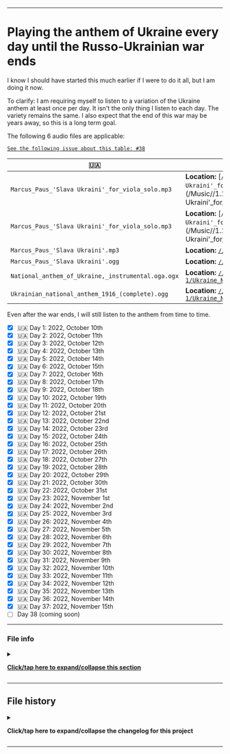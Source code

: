 
***

# Playing the anthem of Ukraine every day until the Russo-Ukrainian war ends

I know I should have started this much earlier if I were to do it all, but I am doing it now.

To clarify: I am requiring myself to listen to a variation of the Ukraine anthem at least once per day. It isn't the only thing I listen to each day. The variety remains the same. I also expect that the end of this war may be years away, so this is a long term goal.

The following 6 audio files are applicable:

[`See the following issue about this table: #38`](https://github.com/seanpm2001/SeansAudioDB/issues/38/)

| **🇺🇦️** | **📂️** |
|---|---|
| `Marcus_Paus_'Slava Ukraini'_for_viola_solo.mp3` | **Location:** [`///1.1 Music (GitHub)/Part 1/Slava_Ukraini!/AudioOnly/Viola_Solo/OGG/Marcus_Paus_'Slava Ukraini'_for_viola_solo.ogg`](/Music//1.1%20Music%20(GitHub)/Part%201/Slava_Ukraini%33/AudioOnly/Viola_Solo/OGG/Marcus_Paus_'Slava Ukraini'_for_viola_solo.ogg) |
| `Marcus_Paus_'Slava Ukraini'_for_viola_solo.mp3` | **Location:** [`///1.1 Music (GitHub)/Part 1/Slava_Ukraini!/AudioOnly/Viola_Solo/MP3/Marcus_Paus_'Slava Ukraini'_for_viola_solo.mp3`](/Music//1.1%20Music%20(GitHub)/Part%201/Slava_Ukraini%33/AudioOnly/Viola_Solo/MP3/Marcus_Paus_'Slava Ukraini'_for_viola_solo3.mp3) |
| `Marcus_Paus_'Slava Ukraini'.mp3` | **Location:** [`///1.1 Music (GitHub)/Part 1/Slava_Ukraini!/AudioOnly/MP3/Slava_Ukraini!.mp3`](/Music/1.1%20Music%20(GitHub)/Part%201/Slava_Ukraini!/AudioOnly/MP3/Slava_Ukraini!.mp3) |
| `Marcus_Paus_'Slava Ukraini'.ogg` | **Location:** [`///1.1 Music (GitHub)/Part 1/Slava_Ukraini!/AudioOnly/OGG/Slava_Ukraini!.ogg`](/Music/1.1%20Music%20(GitHub)/Part%201/Slava_Ukraini!/AudioOnly/OGG/Slava_Ukraini!.ogg) |
| `National_anthem_of_Ukraine,_instrumental.oga.ogx` | **Location:** [`///1.1 Music (GitHub)/Part 1/Ukraine_National_Anthem/US_Navy_Band/OGX/National_anthem_of_Ukraine,_instrumental.oga.ogx`](/Music//1.1%20Music%20(GitHub)/Part%201/Ukraine_National_Anthem/US_Navy_Band/OGX/National_anthem_of_Ukraine,_instrumental.oga.ogx) |
| `Ukrainian_national_anthem_1916_(complete).ogg` | **Location:** [`///1.1 Music (GitHub)/Part 1/Ukraine_National_Anthem/Original/1916/OGG/Ukrainian_national_anthem_1916_(complete).ogg`](/Music//1.1%20Music%20(GitHub)/Part%201/Ukraine_National_Anthem/Original/1916/OGG/Ukrainian_national_anthem_1916_(complete).ogg) |

<!-- TODO: Make these into functional links, the right side will be the link, the left side will be plain text !-->
<!-- IN PROGRESS: I can't ensure these links work with the GitHub source code editor, so I will have to publish to find out - 2022, November 2nd !-->

Even after the war ends, I will still listen to the anthem from time to time.

- [x] 🇺🇦️ Day 1: 2022, October 10th
- [x] 🇺🇦️ Day 2: 2022, October 11th
- [x] 🇺🇦️ Day 3: 2022, October 12th
- [x] 🇺🇦️ Day 4: 2022, October 13th
- [x] 🇺🇦️ Day 5: 2022, October 14th
- [x] 🇺🇦️ Day 6: 2022, October 15th
- [x] 🇺🇦️ Day 7: 2022, October 16th
- [x] 🇺🇦️ Day 8: 2022, October 17th
- [x] 🇺🇦️ Day 9: 2022, October 18th
- [x] 🇺🇦️ Day 10: 2022, October 19th
- [x] 🇺🇦️ Day 11: 2022, October 20th
- [x] 🇺🇦️ Day 12: 2022, October 21st
- [x] 🇺🇦️ Day 13: 2022, October 22nd
- [x] 🇺🇦️ Day 14: 2022, October 23rd
- [x] 🇺🇦️ Day 15: 2022, October 24th
- [x] 🇺🇦️ Day 16: 2022, October 25th
- [x] 🇺🇦️ Day 17: 2022, October 26th
- [x] 🇺🇦️ Day 18: 2022, October 27th
- [x] 🇺🇦️ Day 19: 2022, October 28th
- [x] 🇺🇦️ Day 20: 2022, October 29th
- [x] 🇺🇦️ Day 21: 2022, October 30th
- [x] 🇺🇦️ Day 22: 2022, October 31st
- [x] 🇺🇦️ Day 23: 2022, November 1st
- [x] 🇺🇦️ Day 24: 2022, November 2nd
- [x] 🇺🇦️ Day 25: 2022, November 3rd
- [x] 🇺🇦️ Day 26: 2022, November 4th
- [x] 🇺🇦️ Day 27: 2022, November 5th
- [x] 🇺🇦️ Day 28: 2022, November 6th
- [x] 🇺🇦️ Day 29: 2022, November 7th
- [x] 🇺🇦️ Day 30: 2022, November 8th
- [x] 🇺🇦️ Day 31: 2022, November 9th
- [x] 🇺🇦️ Day 32: 2022, November 10th
- [x] 🇺🇦️ Day 33: 2022, November 11th
- [x] 🇺🇦️ Day 34: 2022, November 12th
- [x] 🇺🇦️ Day 35: 2022, November 13th
- [x] 🇺🇦️ Day 36: 2022, November 14th
- [x] 🇺🇦️ Day 37: 2022, November 15th
- [ ] Day 38 (coming soon)

***

### File info

<details><summary><p lang="en"><b><u>Click/tap here to expand/collapse this section</u></b></p></summary>

**File type:** `Markdown (*.md *.mkd *.mdown *.markdown)`

**File version:** `31 (2022, Tuesday, November 15th at 3:30 pm PST)`

**Line count (including blank lines and compiler line):** `512`

**Current article language:** `English (EN_USA)` / `Markdown (CommonMark)` / `HTML5 (HyperText Markup Language 5.3)`

**Encoding:** `UTF-8 (Emoji 12.0 or higher recommended)`

**All times are UTC-7 (PDT/Pacific Time)** `(Please also account for DST (Daylight Savings Time) for older/newer entries up until it is abolished/no longer followed)`

_Note that on 2022, Sunday, March 13th at 2:00 am PST, the time jumped ahead 1 hour to 3:00 am._

**You may need special rendering support for the `<details>` HTML tag being used in this document**

</details>

***

## File history

<details><summary><p lang="en"><b>Click/tap here to expand/collapse the changelog for this project</b></p></summary>

<details><summary><p lang="en"><b>Version 1 (2022, Wednesday, October 12th at 11:10 pm PST)</b></p></summary>

**This version was made by:** [`@seanpm2001`](https://github.com/seanpm2001/)

> Changes:

- [x] Started the file
- [x] Added the title section
- [x] Added the main list
- [x] Added the file info section
- [x] Added the changelog
- [ ] No other changes in version 1

</details>

<details><summary><p lang="en"><b>Version 2 (2022, Thursday, October 13th at 10:28 pm PST)</b></p></summary>

**This version was made by:** [`@seanpm2001`](https://github.com/seanpm2001/)

> Changes:

- [x] Updated the main list
- [x] Updated the file info section
- [x] Updated the changelog
- [ ] No other changes in version 2

</details>

<details><summary><p lang="en"><b>Version 3 (2022, Friday, October 14th at 9:21 pm PST)</b></p></summary>

**This version was made by:** [`@seanpm2001`](https://github.com/seanpm2001/)

> Changes:

- [x] Updated the main list (also added a Ukrainian flag emoji to every day I completed the objective)
- [x] Updated the file info section
- [x] Updated the changelog
- [ ] No other changes in version 3

</details>

<details><summary><p lang="en"><b>Version 4 (2022, Saturday, October 15th at 8:03 pm PST)</b></p></summary>

**This version was made by:** [`@seanpm2001`](https://github.com/seanpm2001/)

> Changes:

- [x] Updated the main list to include an entry for 2022 October 15th
- [x] Updated the file info section
- [x] Updated the changelog
- [ ] No other changes in version 4

</details>

<details><summary><p lang="en"><b>Version 5 (2022, Sunday, October 16th at 9:31 pm PST)</b></p></summary>

**This version was made by:** [`@seanpm2001`](https://github.com/seanpm2001/)

> Changes:

- [x] Added some clarifications to the header
- [x] Updated the main list to include an entry for 2022 October 16th
- [x] Updated the file info section
- [x] Updated the changelog
- [ ] No other changes in version 5

</details>

<details><summary><p lang="en"><b>Version 6 (2022, Monday, October 17th at 10:34 pm PST)</b></p></summary>

**This version was made by:** [`@seanpm2001`](https://github.com/seanpm2001/)

> Changes:

- [x] Updated the main list to include an entry for 2022 October 17th
- [x] Updated the file info section
- [x] Updated the changelog
- [ ] No other changes in version 6

</details>

<details><summary><p lang="en"><b>Version 7 (2022, Thursday, October 20th at 8:41 pm PST)</b></p></summary>

**This version was made by:** [`@seanpm2001`](https://github.com/seanpm2001/)

> Changes:

- [x] Updated the main list to include an entry for 2022 October 18th, 2022, October 19th, and 2022 October 20th (there was a little delay, as I have been struggling with my workload lately)
- [x] Updated the file info section
- [x] Updated the changelog
- [ ] No other changes in version 7

</details>

<details><summary><p lang="en"><b>Version 8 (2022, Saturday, October 22nd at 12:37 pm PST)</b></p></summary>

**This version was made by:** [`@seanpm2001`](https://github.com/seanpm2001/)

> Changes:

- [x] Updated the main list to include an entry for 2022, October 21st and 2022, October 22nd
- [x] Updated the file info section
- [x] Updated the changelog
- [ ] No other changes in version 8

</details>

<details><summary><p lang="en"><b>Version 9 (2022, Sunday, October 23rd at 5:04 pm PST)</b></p></summary>

**This version was made by:** [`@seanpm2001`](https://github.com/seanpm2001/)

> Changes:

- [x] Updated the main list to include an entry for 2022, October 23rd
- [x] Updated the file info section
- [x] Updated the changelog
- [ ] No other changes in version 9

</details>

<details><summary><p lang="en"><b>Version 10 (2022, Monday, October 24th at 6:54 pm PST)</b></p></summary>

**This version was made by:** [`@seanpm2001`](https://github.com/seanpm2001/)

> Changes:

- [x] Added a listing of the 6 applicable files
- [x] Updated the main list to include an entry for 2022, October 24th
- [x] Updated the file info section
- [x] Updated the changelog
- [ ] No other changes in version 10

</details>

<details><summary><p lang="en"><b>Version 11 (2022, Tuesday, October 25th at 8:25 pm PST)</b></p></summary>

**This version was made by:** [`@seanpm2001`](https://github.com/seanpm2001/)

> Changes:

- [x] Updated the main list to include an entry for 2022, October 25th (day 16)
- [x] Updated the file info section
- [x] Updated the changelog
- [ ] No other changes in version 11

</details>

<details><summary><p lang="en"><b>Version 12 (2022, Wednesday, October 26th at 7:32 pm PST)</b></p></summary>

**This version was made by:** [`@seanpm2001`](https://github.com/seanpm2001/)

> Changes:

- [x] Updated the main list to include an entry for 2022, October 26th (day 17)
- [x] Updated the file info section
- [x] Updated the changelog
- [ ] No other changes in version 12

</details>

<details><summary><p lang="en"><b>Version 13 (2022, Thursday, October 27th at 6:17 pm PST)</b></p></summary>

**This version was made by:** [`@seanpm2001`](https://github.com/seanpm2001/)

> Changes:

- [x] Updated the main list to include an entry for 2022, October 27th (day 18)
- [x] Updated the file info section
- [x] Updated the changelog
- [ ] No other changes in version 13

</details>

<details><summary><p lang="en"><b>Version 14 (2022, Friday, October 28th at 10:08 pm PST)</b></p></summary>

**This version was made by:** [`@seanpm2001`](https://github.com/seanpm2001/)

> Changes:

- [x] Updated the main list to include an entry for 2022, October 28th (day 19)
- [x] Updated the file info section
- [x] Updated the changelog
- [ ] No other changes in version 14

</details>

<details><summary><p lang="en"><b>Version 15 (2022, Saturday, October 29th at 7:57 pm PST)</b></p></summary>

**This version was made by:** [`@seanpm2001`](https://github.com/seanpm2001/)

> Changes:

- [x] Updated the main list to include an entry for 2022, October 29th (day 20)
- [x] Updated the file info section
- [x] Updated the changelog
- [ ] No other changes in version 15

</details>

<details><summary><p lang="en"><b>Version 16 (2022, Sunday, October 30th at 10:18 pm PST)</b></p></summary>

**This version was made by:** [`@seanpm2001`](https://github.com/seanpm2001/)

> Changes:

- [x] Updated the main list to include an entry for 2022, October 30th (day 21)
- [x] Updated the file info section
- [x] Updated the changelog
- [ ] No other changes in version 16

</details>

<details><summary><p lang="en"><b>Version 17 (2022, Monday, October 31st at 10:56 pm PST)</b></p></summary>

**This version was made by:** [`@seanpm2001`](https://github.com/seanpm2001/)

> Changes:

- [x] Updated the main list to include an entry for 2022, October 31st (day 22)
- [x] Updated the file info section
- [x] Updated the changelog
- [ ] No other changes in version 17

</details>

<details><summary><p lang="en"><b>Version 18 (2022, Tuesday, November 1st at 10:55 pm PST)</b></p></summary>

**This version was made by:** [`@seanpm2001`](https://github.com/seanpm2001/)

> Changes:

- [x] Updated the main list to include an entry for 2022, November 1st (day 23)
- [x] Updated the file info section
- [x] Updated the changelog
- [ ] No other changes in version 18

</details>

<details><summary><p lang="en"><b>Version 19 (2022, Wednesday, November 2nd at 2:39 pm PST)</b></p></summary>

**This version was made by:** [`@seanpm2001`](https://github.com/seanpm2001/)

> Changes:

- [x] Updated the main table to try and attempt local links to the 6 songs
- [x] Updated the main list to include an entry for 2022, November 2nd (day 24)
- [x] Updated the file info section
- [x] Updated the changelog
- [ ] No other changes in version 19

</details>

<details><summary><p lang="en"><b>Version 20 (2022, Wednesday, November 2nd at 2:50 pm PST)</b></p></summary>

**This version was made by:** [`@seanpm2001`](https://github.com/seanpm2001/)

> Changes:

- [x] Updated the main table to try and attempt local links to the 6 songs (attempt 2)
- [x] Updated the file info section
- [x] Updated the changelog
- [ ] No other changes in version 20

</details>

<details><summary><p lang="en"><b>Version 21 (2022, Thursday, November 3rd at 7:46 pm PST)</b></p></summary>

**This version was made by:** [`@seanpm2001`](https://github.com/seanpm2001/)

> Changes:

- [x] Fixed 2 broken links
- [x] Another failed attempt to get the top 2 links to work
- [x] Updated the main list to include an entry for 2022, November 3rd (day 25)
- [x] Updated the file info section
- [x] Updated the changelog
- [ ] No other changes in version 21

</details>

<details><summary><p lang="en"><b>Version 22 (2022, Friday, November 4th at 6:42 pm PST)</b></p></summary>

**This version was made by:** [`@seanpm2001`](https://github.com/seanpm2001/)

> Changes:

- [x] Updated the main list to include an entry for 2022, November 4th (day 26)
- [x] Updated the file info section
- [x] Updated the changelog
- [ ] No other changes in version 22

</details>

<details><summary><p lang="en"><b>Version 23 (2022, Sunday, November 6th at 10:26 pm PST)</b></p></summary>

**This version was made by:** [`@seanpm2001`](https://github.com/seanpm2001/)

> Changes:

- [x] Updated the main list to include an entry for 2022, November 5th (day 27)
- [x] Updated the main list to include an entry for 2022, November 6th (day 28)
- [x] Updated the file info section
- [x] Updated the changelog
- [ ] No other changes in version 23

</details>

<details><summary><p lang="en"><b>Version 24 (2022, Monday, November 7th at 7:55 pm PST)</b></p></summary>

**This version was made by:** [`@seanpm2001`](https://github.com/seanpm2001/)

> Changes:

- [x] Updated the main list to include an entry for 2022, November 7th (day 29)
- [x] Updated the file info section
- [x] Updated the changelog
- [ ] No other changes in version 24

</details>

<details><summary><p lang="en"><b>Version 25 (2022, Tuesday, November 8th at 7:53 pm PST)</b></p></summary>

**This version was made by:** [`@seanpm2001`](https://github.com/seanpm2001/)

> Changes:

- [x] Updated the main list to include an entry for 2022, November 8th (day 30)
- [x] Added a link above the table about the ongoing table formatting issue
- [x] Updated the file info section
- [x] Updated the changelog
- [ ] No other changes in version 25

</details>

<details><summary><p lang="en"><b>Version 26 (2022, Thursday, November 10th at 7:37 pm PST)</b></p></summary>

**This version was made by:** [`@seanpm2001`](https://github.com/seanpm2001/)

> Changes:

- [x] Updated the main list to include an entry for 2022, November 9th (day 31) and 2022, November 10th (day 32)
- [x] Updated the file info section
- [x] Updated the changelog
- [ ] No other changes in version 26

</details>

<details><summary><p lang="en"><b>Version 27 (2022, Friday, November 11th at 10:45 pm PST)</b></p></summary>

**This version was made by:** [`@seanpm2001`](https://github.com/seanpm2001/)

> Changes:

- [x] Updated the main list to include an entry for 2022, November 11th (day 33)
- [x] Updated the file info section
- [x] Updated the changelog
- [ ] No other changes in version 27

</details>

<details><summary><p lang="en"><b>Version 28 (2022, Saturday, November 12th at 7:31 pm PST)</b></p></summary>

**This version was made by:** [`@seanpm2001`](https://github.com/seanpm2001/)

> Changes:

- [x] Updated the main list to include an entry for 2022, November 12th (day 34)
- [x] Updated the file info section
- [x] Updated the changelog
- [ ] No other changes in version 28

</details>

<details><summary><p lang="en"><b>Version 29 (2022, Sunday, November 13th at 9:32 pm PST)</b></p></summary>

**This version was made by:** [`@seanpm2001`](https://github.com/seanpm2001/)

> Changes:

- [x] Updated the main list to include an entry for 2022, November 13th (day 35)
- [x] Updated the file info section
- [x] Updated the changelog
- [ ] No other changes in version 29

</details>

<details><summary><p lang="en"><b>Version 30 (2022, Monday, November 14th at 6:37 pm PST)</b></p></summary>

**This version was made by:** [`@seanpm2001`](https://github.com/seanpm2001/)

> Changes:

- [x] Updated the main list to include an entry for 2022, November 14th (day 36)
- [x] Updated the file info section
- [x] Updated the changelog
- [ ] No other changes in version 30

</details>

<details><summary><p lang="en"><b>Version 31 (2022, Tuesday, November 15th at 3:30 pm PST)</b></p></summary>

**This version was made by:** [`@seanpm2001`](https://github.com/seanpm2001/)

> Changes:

- [x] Updated the main list to include an entry for 2022, November 15th (day 37)
- [x] Updated the file info section
- [x] Updated the changelog
- [ ] No other changes in version 31

</details>

</details>

***
